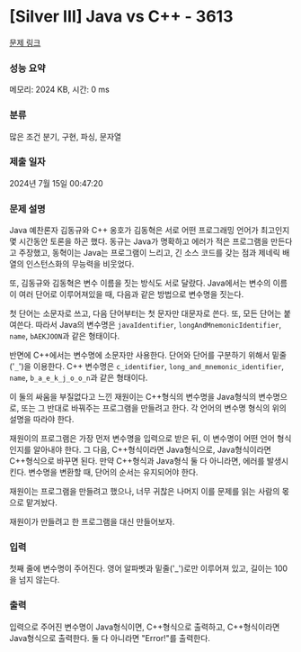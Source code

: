 # [Silver III] Java vs C++ - 3613 

[문제 링크](https://www.acmicpc.net/problem/3613) 

### 성능 요약

메모리: 2024 KB, 시간: 0 ms

### 분류

많은 조건 분기, 구현, 파싱, 문자열

### 제출 일자

2024년 7월 15일 00:47:20

### 문제 설명

<p>Java 예찬론자 김동규와 C++ 옹호가 김동혁은 서로 어떤 프로그래밍 언어가 최고인지 몇 시간동안 토론을 하곤 했다. 동규는 Java가 명확하고 에러가 적은 프로그램을 만든다고 주장했고, 동혁이는 Java는 프로그램이 느리고, 긴 소스 코드를 갖는 점과 제네릭 배열의 인스턴스화의 무능력을 비웃었다.</p>



<p>또, 김동규와 김동혁은 변수 이름을 짓는 방식도 서로 달랐다. Java에서는 변수의 이름이 여러 단어로 이루어져있을 때, 다음과 같은 방법으로 변수명을 짓는다. </p>

<p>첫 단어는 소문자로 쓰고, 다음 단어부터는 첫 문자만 대문자로 쓴다. 또, 모든 단어는 붙여쓴다. 따라서 Java의 변수명은 <code>javaIdentifier</code>, <code>longAndMnemonicIdentifier</code>, <code>name</code>, <code>bAEKJOON</code>과 같은 형태이다.</p>



<p>반면에 C++에서는 변수명에 소문자만 사용한다. 단어와 단어를 구분하기 위해서 밑줄('<code>_</code>')을 이용한다. C++ 변수명은 <code>c_identifier</code>, <code>long_and_mnemonic_identifier</code>, <code>name</code>, <code>b_a_e_k_j_o_o_n</code>과 같은 형태이다.</p>



<p>이 둘의 싸움을 부질없다고 느낀 재원이는 C++형식의 변수명을 Java형식의 변수명으로, 또는 그 반대로 바꿔주는 프로그램을 만들려고 한다. 각 언어의 변수명 형식의 위의 설명을 따라야 한다.</p>



<p>재원이의 프로그램은 가장 먼저 변수명을 입력으로 받은 뒤, 이 변수명이 어떤 언어 형식인지를 알아내야 한다. 그 다음, C++형식이라면 Java형식으로, Java형식이라면 C++형식으로 바꾸면 된다. 만약 C++형식과 Java형식 둘 다 아니라면, 에러를 발생시킨다. 변수명을 변환할 때, 단어의 순서는 유지되어야 한다.</p>



<p>재원이는 프로그램을 만들려고 했으나, 너무 귀찮은 나머지 이를 문제를 읽는 사람의 몫으로 맡겨놨다.</p>



<p>재원이가 만들려고 한 프로그램을 대신 만들어보자.</p>

### 입력 

 <p>첫째 줄에 변수명이 주어진다. 영어 알파벳과 밑줄('_')로만 이루어져 있고, 길이는 100을 넘지 않는다.</p>

### 출력 

 <p>입력으로 주어진 변수명이 Java형식이면, C++형식으로 출력하고, C++형식이라면 Java형식으로 출력한다. 둘 다 아니라면 "Error!"를 출력한다.</p>

